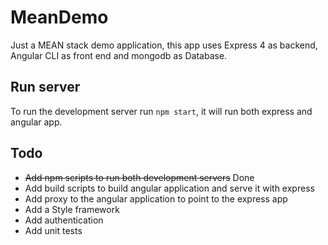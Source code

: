 # MeanDemo

Just a MEAN stack demo application, this app uses Express 4 as backend, Angular CLI as front end and mongodb as Database.

## Run server

To run the development server run `npm start`, it will run both express and angular app.

## Todo

* ~~Add npm scripts to run both development servers~~ Done
* Add build scripts to build angular application and serve it with express
* Add proxy to the angular application to point to the express app
* Add a Style framework
* Add authentication
* Add unit tests
